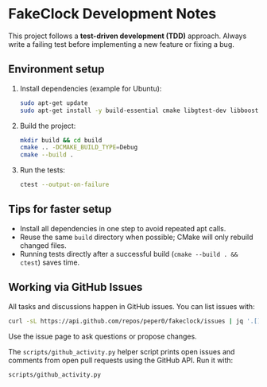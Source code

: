 FakeClock Development Notes
===========================

This project follows a **test-driven development (TDD)** approach. Always write a failing test before implementing a new feature or fixing a bug.

Environment setup
-----------------

1. Install dependencies (example for Ubuntu):
   ```bash
   sudo apt-get update
   sudo apt-get install -y build-essential cmake libgtest-dev libboost-dev
   ```
2. Build the project:
   ```bash
   mkdir build && cd build
   cmake .. -DCMAKE_BUILD_TYPE=Debug
   cmake --build .
   ```
3. Run the tests:
   ```bash
   ctest --output-on-failure
   ```

Tips for faster setup
---------------------

- Install all dependencies in one step to avoid repeated apt calls.
- Reuse the same `build` directory when possible; CMake will only rebuild changed files.
- Running tests directly after a successful build (`cmake --build . && ctest`) saves time.

Working via GitHub Issues
-------------------------

All tasks and discussions happen in GitHub issues. You can list issues with:
```bash
curl -sL https://api.github.com/repos/peper0/fakeclock/issues | jq '.[].title'
```
Use the issue page to ask questions or propose changes.

The `scripts/github_activity.py` helper script prints open issues and
comments from open pull requests using the GitHub API. Run it with:
```bash
scripts/github_activity.py
```
